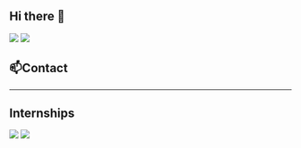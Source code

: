 ## Hi there 👋

<!--

Here are some ideas to get you started:
- 🔭 I’m currently working on ...
- 🌱 I’m currently learning ...
- 👯 I’m looking to collaborate on ...
- 🤔 I’m looking for help with ...
- 💬 Ask me about ...
- 📫 How to reach me: ...
- 😄 Pronouns: ...
- ⚡ Fun fact: ...

-->

<a href="mailto:asw9234hi@gmail.com" target="_blank"><img src="https://img.shields.io/badge/gmail-EA4335?style=flat&logo=Gmail&logoColor=white"/></a>
<a href="https://velog.io/@blueno/posts" target="_blank"><img src="https://img.shields.io/badge/velog-20C997?style=flat&logo=velog&logoColor=white"/></a>

## 📫Contact
---

## Internships


<img src="https://github-readme-stats.vercel.app/api?username=swh9534&show_icons=true&theme=tokyonight&rank_icon=github">
<img src="https://github-readme-stats.vercel.app/api/top-langs/?username=swh9534&layout=compact&theme=tokyonight">
